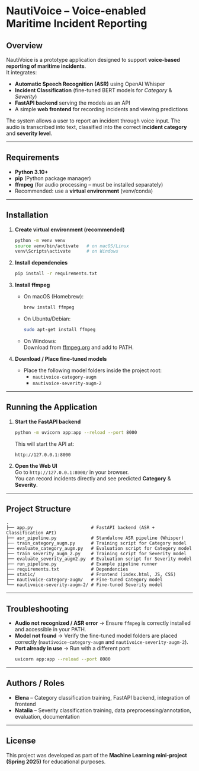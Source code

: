 # NautiVoice – Voice-enabled Maritime Incident Reporting

## Overview
NautiVoice is a prototype application designed to support **voice-based reporting of maritime incidents**.  
It integrates:
- **Automatic Speech Recognition (ASR)** using OpenAI Whisper  
- **Incident Classification** (fine-tuned BERT models for *Category* & *Severity*)  
- **FastAPI backend** serving the models as an API  
- A simple **web frontend** for recording incidents and viewing predictions  

The system allows a user to report an incident through voice input. The audio is transcribed into text, classified into the correct **incident category** and **severity level**.

---

## Requirements
- **Python 3.10+**
- **pip** (Python package manager)
- **ffmpeg** (for audio processing – must be installed separately)
- Recommended: use a **virtual environment** (venv/conda)

---

## Installation

1. **Create virtual environment (recommended)**
   ```bash
   python -m venv venv
   source venv/bin/activate   # on macOS/Linux
   venv\Scripts\activate      # on Windows
   ```

2. **Install dependencies**
   ```bash
   pip install -r requirements.txt
   ```

3. **Install ffmpeg**
   - On macOS (Homebrew):
     ```bash
     brew install ffmpeg
     ```
   - On Ubuntu/Debian:
     ```bash
     sudo apt-get install ffmpeg
     ```
   - On Windows:  
     Download from [ffmpeg.org](https://ffmpeg.org/download.html) and add to PATH.

4. **Download / Place fine-tuned models**
   - Place the following model folders inside the project root:
     - `nautivoice-category-augm`
     - `nautivoice-severity-augm-2`

---

## Running the Application

1. **Start the FastAPI backend**
   ```bash
   python -m uvicorn app:app --reload --port 8000
   ```
   This will start the API at:
   ```
   http://127.0.0.1:8000
   ```

2. **Open the Web UI**  
   Go to `http://127.0.0.1:8000/` in your browser.  
   You can record incidents directly and see predicted **Category** & **Severity**.

---

## Project Structure
```
.
├── app.py                      # FastAPI backend (ASR + Classification API)
├── asr_pipeline.py             # Standalone ASR pipeline (Whisper)
├── train_category_augm.py      # Training script for Category model
├── evaluate_category_augm.py   # Evaluation script for Category model
├── train_severity_augm_2.py    # Training script for Severity model
├── evaluate_severity_augm2.py  # Evaluation script for Severity model
├── run_pipeline.py             # Example pipeline runner
├── requirements.txt            # Dependencies
├── static/                     # Frontend (index.html, JS, CSS)
├── nautivoice-category-augm/   # Fine-tuned Category model
└── nautivoice-severity-augm-2/ # Fine-tuned Severity model
```

---

## Troubleshooting
- **Audio not recognized / ASR error** → Ensure `ffmpeg` is correctly installed and accessible in your PATH.  
- **Model not found** → Verify the fine-tuned model folders are placed correctly (`nautivoice-category-augm` and `nautivoice-severity-augm-2`).  
- **Port already in use** → Run with a different port:
  ```bash
  uvicorn app:app --reload --port 8080
  ```

---

## Authors / Roles
- **Elena** – Category classification training, FastAPI backend, integration of frontend  
- **Natalia** – Severity classification training, data preprocessing/annotation, evaluation, documentation  

---

## License
This project was developed as part of the **Machine Learning mini-project (Spring 2025)** for educational purposes.
